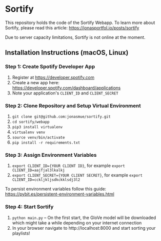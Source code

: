 # Sortify

This repository holds the code of the Sortify Webapp. To learn more about Sortify, please read this article: https://jonasportfol.io/posts/sortify

Due to server capacity limitations, Sortify is not online at the moment.

## Installation Instructions (macOS, Linux)

### Step 1: Create Spotify Developer App
1. Register at https://developer.spotify.com
2. Create a new app here: https://developer.spotify.com/dashboard/applications
3. Note your application's `CLIENT_ID` and `CLIENT_SECRET`

### Step 2: Clone Repository and Setup Virtual Environment
1. `git clone git@github.com:jonasmue/sortify.git`
2. `cd sortify/webapp`
3. `pip3 install virtualenv`
4. `virtualenv venv`
5. `source venv/bin/activate`
6. `pip install -r requirements.txt`

### Step 3: Assign Environment Variables
1. `export CLIENT_ID={YOUR CLIENT ID}`, for example `export CLIENT_ID=aajfjal3lkalkj`
2. `export CLIENT_SECRET={YOUR CLIENT SECRET}`, for example `export CLIENT_ID=cckljkljsdkckklsdj3l2`

To persist environment variables follow this guide: https://pybit.es/persistent-environment-variables.html

### Step 4: Start Sortify
1. `python main.py` – On the first start, the GloVe model will be downloaded which might take a while depending on your internet connection
2. In your browser navigate to http://localhost:8000 and start sorting your playlists!

